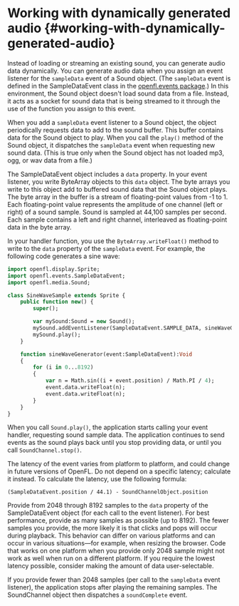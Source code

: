 # Working with dynamically generated audio {#working-with-dynamically-generated-audio}

Instead of loading or streaming an existing sound, you can generate audio data
dynamically. You can generate audio data when you assign an event listener for
the `sampleData` event of a Sound object. (The `sampleData` event is defined in
the SampleDataEvent class in the
[openfl.events package](https://api.openfl.org/openfl/events/index.html).) In
this environment, the Sound object doesn't load sound data from a file. Instead,
it acts as a socket for sound data that is being streamed to it through the use
of the function you assign to this event.

When you add a `sampleData` event listener to a Sound object, the object
periodically requests data to add to the sound buffer. This buffer contains data
for the Sound object to play. When you call the `play()` method of the Sound
object, it dispatches the `sampleData` event when requesting new sound data.
(This is true only when the Sound object has not loaded mp3, ogg, or wav data
from a file.)

The SampleDataEvent object includes a `data` property. In your event listener,
you write ByteArray objects to this `data` object. The byte arrays you write to
this object add to buffered sound data that the Sound object plays. The byte
array in the buffer is a stream of floating-point values from -1 to 1. Each
floating-point value represents the amplitude of one channel (left or right) of
a sound sample. Sound is sampled at 44,100 samples per second. Each sample
contains a left and right channel, interleaved as floating-point data in the
byte array.

In your handler function, you use the `ByteArray.writeFloat()` method to write
to the `data` property of the `sampleData` event. For example, the following
code generates a sine wave:

```haxe
import openfl.display.Sprite;
import openfl.events.SampleDataEvent;
import openfl.media.Sound;

class SineWaveSample extends Sprite {
    public function new() {
        super();

        var mySound:Sound = new Sound();
        mySound.addEventListener(SampleDataEvent.SAMPLE_DATA, sineWaveGenerator);
        mySound.play();
    }

    function sineWaveGenerator(event:SampleDataEvent):Void
    {
    	for (i in 0...8192)
    	{
    		var n = Math.sin((i + event.position) / Math.PI / 4);
    		event.data.writeFloat(n);
    		event.data.writeFloat(n);
    	}
    }
}
```

When you call `Sound.play()`, the application starts calling your event handler,
requesting sound sample data. The application continues to send events as the
sound plays back until you stop providing data, or until you call
`SoundChannel.stop()`.

The latency of the event varies from platform to platform, and could change in
future versions of OpenFL. Do not depend on a specific latency; calculate it
instead. To calculate the latency, use the following formula:

    (SampleDataEvent.position / 44.1) - SoundChannelObject.position

Provide from 2048 through 8192 samples to the `data` property of the
SampleDataEvent object (for each call to the event listener). For best
performance, provide as many samples as possible (up to 8192). The fewer samples
you provide, the more likely it is that clicks and pops will occur during
playback. This behavior can differ on various platforms and can occur in various
situations—for example, when resizing the browser. Code that works on one
platform when you provide only 2048 sample might not work as well when run on a
different platform. If you require the lowest latency possible, consider making
the amount of data user-selectable.

If you provide fewer than 2048 samples (per call to the `sampleData` event
listener), the application stops after playing the remaining samples. The
SoundChannel object then dispatches a `soundComplete` event.

<!-- TODO: uncomment when Sound.extract() is implemented
## Modifying sound from mp3 data

You use the `Sound.extract()` method to extract data from a Sound object. You
can use (and modify) that data to write to the dynamic stream of another Sound
object for playback. For example, the following code uses the bytes of a loaded
MP3 file and passes them through a filter function, `upOctave()`:

```haxe
import openfl.display.Sprite;
import openfl.events.Event;
import openfl.events.SampleDataEvent;
import openfl.media.Sound;
import openfl.net.URLRequest;
import openfl.utils.ByteArray;

class UpOctaveSample extends Sprite {

    public function new() {
        super();

        var mySound:Sound = new Sound();
        var sourceSnd:Sound = new Sound();
        var urlReq:URLRequest = new URLRequest("test.mp3");
        sourceSnd.load(urlReq);
        sourceSnd.addEventListener(Event.COMPLETE, loaded);
    }

    function loaded(event:Event):Void
    {
    	mySound.addEventListener(SampleDataEvent.SAMPLE_DATA, processSound);
    	mySound.play();
    }

    function processSound(event:SampleDataEvent):Void
    {
        var bytes:ByteArray = new ByteArray();
        sourceSnd.extract(bytes, 8192);
        event.data.writeBytes(upOctave(bytes));
    }

    function upOctave(bytes:ByteArray):ByteArray
    {
    	var returnBytes:ByteArray = new ByteArray();
    	bytes.position = 0;
    	while(bytes.bytesAvailable > 0)
    	{
    		returnBytes.writeFloat(bytes.readFloat());
    		returnBytes.writeFloat(bytes.readFloat());
    		if (bytes.bytesAvailable > 0)
    		{
    			bytes.position += 8;
    		}
    	}
    	return returnBytes;
    }
```

## Limitations on generated sounds

When you use a `sampleData` event listener with a Sound object, the only other
Sound methods that are enabled are `Sound.extract()` and `Sound.play()`. Calling
any other methods or properties results in an exception. All methods and
properties of the SoundChannel object are still enabled.
-->

